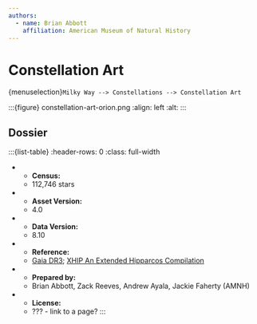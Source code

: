 ```yaml
---
authors:
  - name: Brian Abbott
    affiliation: American Museum of Natural History
---
```



# Constellation Art

{menuselection}`Milky Way --> Constellations --> Constellation Art`


:::{figure} constellation-art-orion.png
:align: left
:alt: 
:::





## Dossier
:::{list-table}
:header-rows: 0
:class: full-width

* - **Census:**
  - 112,746 stars
* - **Asset Version:**
  - 4.0
* - **Data Version:**
  - 8.10 
* - **Reference:**
  - [Gaia DR3](https://doi.org/10.5270/esa-qa4lep3); [XHIP An Extended Hipparcos Compilation](https://ui.adsabs.harvard.edu/link_gateway/2012AstL...38..331A/doi:10.48550/arXiv.1108.4971)
* - **Prepared by:**
  - Brian Abbott, Zack Reeves, Andrew Ayala, Jackie Faherty (AMNH)
* - **License:**
  - ??? - link to a page?
:::